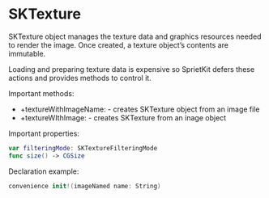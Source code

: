 # SKTexture

SKTexture object manages the texture data and graphics resources needed to render the image. Once created, a texture object’s contents are immutable.

Loading and preparing texture data is expensive so SprietKit defers these actions and provides methods to control it.

Important methods:
* +textureWithImageName: - creates SKTexture object from an image file
* +textureWIthImage: - creates SKTexture from an inage object

Important properties:
```swift
var filteringMode: SKTextureFilteringMode
func size() -> CGSize
```

Declaration example:
```swift 
convenience init!(imageNamed name: String)
```


